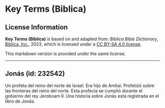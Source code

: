 # Key Terms (Biblica)

## License Information

**Key Terms (Biblica)** is based on and adapted from: _Biblica Bible Dictionary_, [Biblica, Inc.](https://www.biblica.com/), 2023, which is licensed under a [CC BY-SA 4.0 license](https://creativecommons.org/licenses/by-sa/4.0/legalcode.en).

This markdown version is provided under the same license.



--------------------------------

## Jonás (id: 232542)

Un profeta del reino del norte de Israel. Era hijo de Amitai. Profetizó sobre las fronteras del reino del norte. Esta profecía se cumplió durante el gobierno del rey Jeroboam II. Una historia sobre Jonás está registrada en el libro de Jonás.


